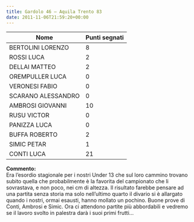 ```yaml
---
title: Gardolo 46 – Aquila Trento 83
date: 2011-11-06T21:59:20+00:00
---
```

| **Nome** | **Punti segnati** |
| -------- | ----------------- |
| BERTOLINI LORENZO | 8 |
| ROSSI LUCA | 2 |
| DELLAI MATTEO | 2 |
| OREMPULLER LUCA | 0 |
| VERONESI FABIO | 0 |
| SCARANO ALESSANDRO | 0 |
| AMBROSI GIOVANNI | 10 |
| RUSU VICTOR | 0 |
| PANIZZA LUCA | 0 |
| BUFFA ROBERTO | 2 |
| SIMIC PETAR | 1 |
| CONTI LUCA | 21 |

**Commento:**  
Era l’esordio stagionale per i nostri Under 13 che sul loro cammino trovano subito quella che probabilmente è la favorita del campionato che li sovrastava, e non poco, nei cm di altezza. Il risultato farebbe pensare ad una partita senza storia ma solo nell’ultimo quarto il divario si è allargato quando i nostri, ormai esausti, hanno mollato un pochino. Buone prove di Conti, Ambrosi e Simic. Ora ci attendono partite più abbordabili e vedremo se il lavoro svolto in palestra darà i suoi primi frutti…